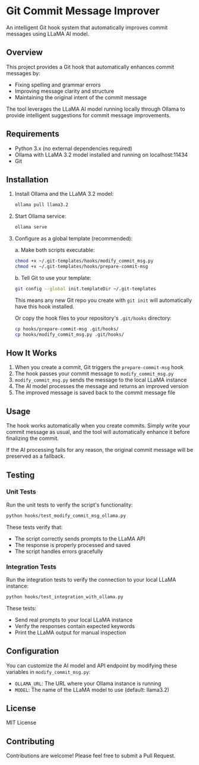 # Git Commit Message Improver

An intelligent Git hook system that automatically improves commit messages using LLaMA AI model.

## Overview

This project provides a Git hook that automatically enhances commit messages by:
- Fixing spelling and grammar errors
- Improving message clarity and structure
- Maintaining the original intent of the commit message

The tool leverages the LLaMA AI model running locally through Ollama to provide intelligent suggestions for commit message improvements.

## Requirements

- Python 3.x (no external dependencies required)
- Ollama with LLaMA 3.2 model installed and running on localhost:11434
- Git

## Installation

1. Install Ollama and the LLaMA 3.2 model:
   ```bash
   ollama pull llama3.2
   ```

2. Start Ollama service:
   ```bash
   ollama serve
   ```

3. Configure as a global template (recommended):

   a. Make both scripts executable:
   ```bash
   chmod +x ~/.git-templates/hooks/modify_commit_msg.py
   chmod +x ~/.git-templates/hooks/prepare-commit-msg
   ```

   b. Tell Git to use your template:
   ```bash
   git config --global init.templateDir ~/.git-templates
   ```

   This means any new Git repo you create with `git init` will automatically have this hook installed.

   Or copy the hook files to your repository's `.git/hooks` directory:
   ```bash
   cp hooks/prepare-commit-msg .git/hooks/
   cp hooks/modify_commit_msg.py .git/hooks/
   ```

## How It Works

1. When you create a commit, Git triggers the `prepare-commit-msg` hook
2. The hook passes your commit message to `modify_commit_msg.py`
3. `modify_commit_msg.py` sends the message to the local LLaMA instance
4. The AI model processes the message and returns an improved version
5. The improved message is saved back to the commit message file

## Usage

The hook works automatically when you create commits. Simply write your commit message as usual, and the tool will automatically enhance it before finalizing the commit.

If the AI processing fails for any reason, the original commit message will be preserved as a fallback.

## Testing

### Unit Tests

Run the unit tests to verify the script's functionality:

```bash
python hooks/test_modify_commit_msg_ollama.py
```

These tests verify that:
- The script correctly sends prompts to the LLaMA API
- The response is properly processed and saved
- The script handles errors gracefully

### Integration Tests

Run the integration tests to verify the connection to your local LLaMA instance:

```bash
python hooks/test_integration_with_ollama.py
```

These tests:
- Send real prompts to your local LLaMA instance
- Verify the responses contain expected keywords
- Print the LLaMA output for manual inspection

## Configuration

You can customize the AI model and API endpoint by modifying these variables in `modify_commit_msg.py`:
- `OLLAMA_URL`: The URL where your Ollama instance is running
- `MODEL`: The name of the LLaMA model to use (default: llama3.2)

## License

MIT License

## Contributing

Contributions are welcome! Please feel free to submit a Pull Request.